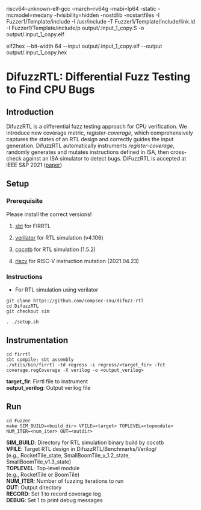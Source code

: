 riscv64-unknown-elf-gcc -march=rv64g -mabi=lp64 -static -mcmodel=medany -fvisibility=hidden -nostdlib -nostartfiles -I Fuzzer1/Template/include -I /usr/include -T Fuzzer1/Template/include/link.ld -I Fuzzer1/Template/include/p output/.input_1_copy.S -o output/.input_1_copy.elf

elf2hex --bit-width 64 --input output/.input_1_copy.elf --output output/.input_1_copy.hex

# DifuzzRTL: Differential Fuzz Testing to Find CPU Bugs 

## Introduction

DifuzzRTL is a differential fuzz testing approach for CPU verification. 
We introduce new coverage metric, *register-coverage*, which comprehensively captures the states of an RTL design and correctly guides the input generation.
DifuzzRTL automatically instruments *register-coverage*, randomly generates and mutates instructions defined in ISA, then cross-check against an ISA simulator to
detect bugs.
DiFuzzRTL is accepted at IEEE S&P 2021 ([paper][paperlink])

[paperlink]: https://www.computer.org/csdl/proceedings-article/sp/2021/893400b778/1t0x9G4Q5MI

## Setup

### Prerequisite
Please install the correct versions!

1. [sbt][sbtlink] for FIRRTL

[sbtlink]: https://www.scala-sbt.org/

2. [verilator][verilatorlink] for RTL simulation (v4.106)

[verilatorlink]: https://github.com/verilator/verilator

3. [cocotb][cocotblink] for RTL simulation (1.5.2)

[cocotblink]: https://docs.cocotb.org/en/stable/

4. [riscv][riscvlink] for RISC-V instruction mutation (2021.04.23)

[riscvlink]: https://github.com/riscv/riscv-gnu-toolchain.git

### Instructions

- For RTL simulation using verilator

```
git clone https://github.com/compsec-snu/difuzz-rtl
cd DifuzzRTL
git checkout sim

. ./setup.sh
```

## Instrumentation

```
cd firrtl
sbt compile; sbt assembly
./utils/bin/firrtl -td regress -i regress/<target_fir> -fct coverage.regCoverage -X verilog -o <output_verilog>
``` 

**target_fir**:     Firrtl file to instrument  
**output_verilog**: Output verilog file

## Run

```
cd Fuzzer
make SIM_BUILD=<build_dir> VFILE=<target> TOPLEVEL=<topmodule> NUM_ITER=<num_iter> OUT=<outdir>
```

**SIM_BUILD**: Directory for RTL simulation binary build by cocotb  
**VFILE**:     Target RTL design in DifuzzRTL/Benchmarks/Verilog/  
           (e.g., RocketTile_state, SmallBoomTile_v_1.2_state, SmallBoomTile_v1.3_state)  
**TOPLEVEL**:  Top-level module  
           (e.g., RocketTile or BoomTile)  
**NUM_ITER**:  Number of fuzzing iterations to run  
**OUT**:       Output directory  
**RECORD**:    Set 1 to record coverage log  
**DEBUG**:     Set 1 to print debug messages  




